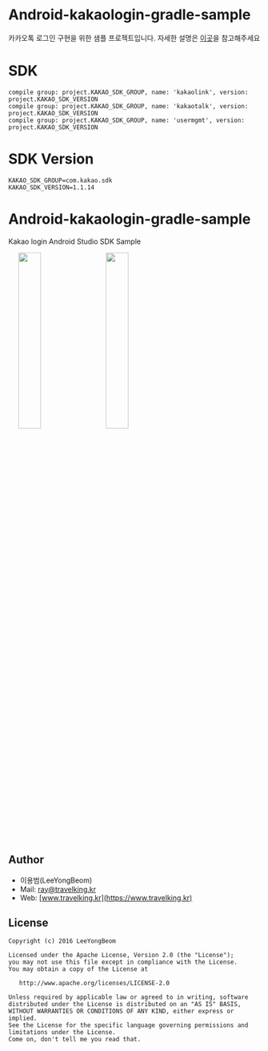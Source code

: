 # Android-kakaologin-gradle-sample
카카오톡 로그인 구현을 위한 샘플 프로젝트입니다.
자세한 설명은 [이곳]()을 참고해주세요


# SDK
```
compile group: project.KAKAO_SDK_GROUP, name: 'kakaolink', version: project.KAKAO_SDK_VERSION
compile group: project.KAKAO_SDK_GROUP, name: 'kakaotalk', version: project.KAKAO_SDK_VERSION
compile group: project.KAKAO_SDK_GROUP, name: 'usermgmt', version: project.KAKAO_SDK_VERSION

```

# SDK Version
```
KAKAO_SDK_GROUP=com.kakao.sdk
KAKAO_SDK_VERSION=1.1.14

```


# Android-kakaologin-gradle-sample
Kakao login Android Studio SDK Sample

<div style="width:100%;">
<img src="https://github.com/yongbeam/Android-kakaologin-gradle-sample/blob/master/kakao_login1.png?raw=true" align="center" height="30%" width="30%" style="margin-left:20px;">
<img src="https://github.com/yongbeam/Android-kakaologin-gradle-sample/blob/master/kakao_login2.png?raw=true" align="center" height="30%" width="30%" style="margin-left:20px;">
</div>

## Author

 * 이용범(LeeYongBeom)
 * Mail: [ray@travelking.kr](mailto://ray@travelking.kr)
 * Web: [www.travelking.kr](https://www.travelking.kr)

## License
    Copyright (c) 2016 LeeYongBeom

    Licensed under the Apache License, Version 2.0 (the "License");
    you may not use this file except in compliance with the License.
    You may obtain a copy of the License at

       http://www.apache.org/licenses/LICENSE-2.0

    Unless required by applicable law or agreed to in writing, software
    distributed under the License is distributed on an "AS IS" BASIS,
    WITHOUT WARRANTIES OR CONDITIONS OF ANY KIND, either express or implied.
    See the License for the specific language governing permissions and
    limitations under the License.
    Come on, don't tell me you read that.
